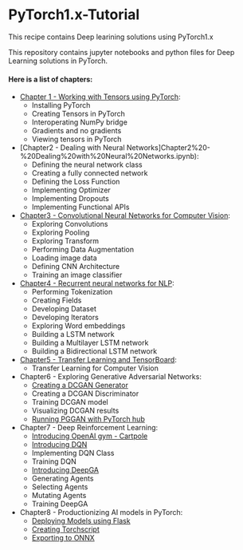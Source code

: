 # PyTorch1.x-Tutorial
This recipe contains Deep learining solutions using PyTorch1.x 

This repository contains jupyter notebooks and python files for Deep Learning solutions in PyTorch.

#### Here is a list of chapters:

* [Chapter 1 - Working with Tensors using PyTorch](Chapter1%20-%20Working%20with%20Tensors%20using%20PyTorch.ipynb):
    * Installing PyTorch
    * Creating Tensors in PyTorch
    * Interoperating NumPy bridge
    * Gradients and no gradients
    * Viewing tensors in PyTorch
* [Chapter2 - Dealing with Neural Networks]Chapter2%20-%20Dealing%20with%20Neural%20Networks.ipynb):
    * Defining the neural network class
    * Creating a fully connected network
    * Defining the Loss Function
    * Implementing Optimizer
    * Implementing Dropouts
    * Implementing Functional APIs
* [Chapter3 - Convolutional Neural Networks for Computer Vision](Chapter3%20-%20Convolutional%20Neural%20Networks%20for%20Computer%20Vision.ipynb):
    * Exploring Convolutions
    * Exploring Pooling
    * Exploring Transform
    * Performing Data Augmentation
    * Loading image data
    * Defining CNN Architecture
    * Training an image classifier
* [Chapter4 - Recurrent neural networks for NLP](Chapter4%20-%20Natural%20Language%20Processing%20Solutions.ipynb):
    * Performing Tokenization
    * Creating Fields
    * Developing Dataset
    * Developing Iterators
    * Exploring Word embeddings
    * Building a LSTM network
    * Building a Multilayer LSTM network
    * Building a Bidirectional LSTM network
* [Chapter5 - Transfer Learning and TensorBoard](Chapter5%20-%20Transfer%20Learning.ipynb):
    * Transfer Learning for Computer Vision
* Chapter6 - Exploring Generative Adversarial Networks:
    * [Creating a DCGAN Generator](Chapter6%20-%20Exploring%20Generative%20Adversarial%20Networks-Part1.ipynb)
    * Creating a DCGAN Discriminator
    * Training DCGAN model
    * Visualizing DCGAN results
    * [Running PGGAN with PyTorch hub](Chapter6%20-%20Exploring%20Generative%20Adversarial%20Networks-Part2.ipynb)
* Chapter7 - Deep Reinforcement Learning:
    * [Introducing OpenAI gym - Cartpole](Chapter7%20-%20Deep%20Reinforcement%20Learning.ipynb)
    * [Introducing DQN](Chapter7%20-%20Deep%20Reinforcement%20Learning-DQN.ipynb)
    * Implementing DQN Class
    * Training DQN
    * [Introducing DeepGA](Chapter7%20-%20Deep%20Reinforcement%20Learning-DGA.ipynb)
    * Generating Agents
    * Selecting Agents
    * Mutating Agents
    * Training DeepGA
* Chapter8 - Productionizing AI models in PyTorch:
    * [Deploying Models using Flask](Chapter8%20-%20Productionizing%20AI%20models%20in%20PyTorch)
    * [Creating Torchscript](Chapter8%20-%20Productionizing%20AI%20models%20in%20PyTorch-Torchscript.ipynb)
    * [Exporting to ONNX](Chapter8%20-%20Productionizing%20AI%20models%20in%20PyTorch-ONNX.ipynb)

